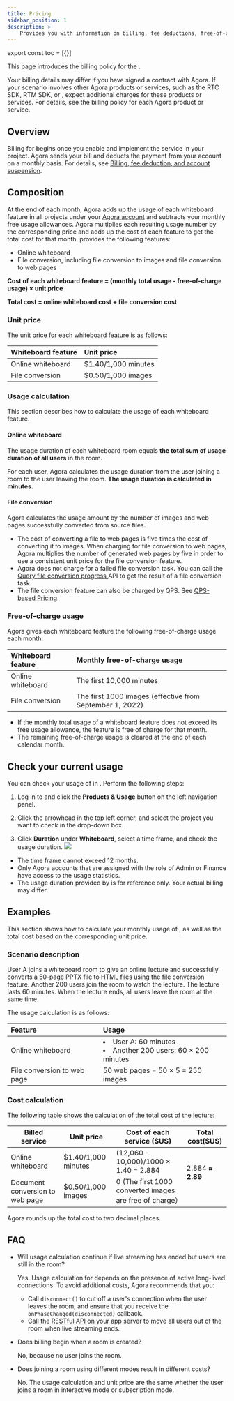 ```yaml
---
title: Pricing
sidebar_position: 1
description: >
    Provides you with information on billing, fee deductions, free-of-charge policy, and any suspension to your account based on the account type.
---
```



export const toc = [{}]

This page introduces the billing policy for the <Vg k="WHITE" />.

Your billing details may differ if you have signed a contract with Agora. If your scenario involves other Agora products or services, such as the RTC SDK, RTM SDK, or <Vg k="CREC" />, expect additional charges for these products or services. For details, see the billing policy for each Agora product or service.

## Overview


Billing for <Vg k="WHITE" /> begins once you enable and implement the service in your project. Agora sends your bill and deducts the payment from your account on a monthly basis. For details, see [Billing, fee deduction, and account suspension](/help/account-and-billing/billing_account). 

## Composition

At the end of each month, Agora adds up the usage of each whiteboard feature in all projects under your [Agora account](https://console.agora.io/) and subtracts your monthly free usage allowances. Agora multiplies each resulting usage number by the corresponding price and adds up the cost of each feature to get the total cost for that month.
<Vg k="WHITE" /> provides the following features:

- Online whiteboard
- File conversion, including file conversion to images and file conversion to web pages

**Cost of each whiteboard feature = (monthly total usage - free-of-charge usage) × unit price**

**Total cost = online whiteboard cost + file conversion cost**

### Unit price

The unit price for each whiteboard feature is as follows:

| Whiteboard feature   | Unit price          |
| :------------------- | :------------------ |
| Online whiteboard    | $1.40/1,000 minutes |
| File conversion      | $0.50/1,000 images  |

### Usage calculation

This section describes how to calculate the usage of each whiteboard feature.

#### Online whiteboard

The usage duration of each whiteboard room equals **the total sum of usage duration of all users** in the room.

For each user, Agora calculates the usage duration from the user joining a room to the user leaving the room. **The usage duration is calculated in minutes.**

#### File conversion

Agora calculates the usage amount by the number of images and web pages successfully converted from source files.

<div class="alert note"><ul><li>The cost of converting a file to web pages is five times the cost of converting it to images. When charging for file conversion to web pages, Agora multiplies the number of generated web pages by five in order to use a consistent unit price for the file conversion feature.</li><li>Agora does not charge for a failed file conversion task. You can call the <a href="../reference/whiteboard-api/file-conversion#query-the-progress-of-a-file-conversion-task">Query file conversion progress </a > API to get the result of a file conversion task.</li><li>The file conversion feature can also be charged by QPS. See  <a href="./qps-based-pricing">QPS-based Pricing</a >.</li></ul></div>

### Free-of-charge usage

Agora gives each whiteboard feature the following free-of-charge usage each month:

| Whiteboard feature   | Monthly free-of-charge usage |
| :------------------- | :--------------------------- |
| Online whiteboard    | The first 10,000 minutes     |
| File conversion      | The first 1000 images (effective from September 1, 2022)        |

<div class="alert note"><ul><li>If the monthly total usage of a whiteboard feature does not exceed its free usage allowance, the feature is free of charge for that month. </li><li>The remaining free-of-charge usage is cleared at the end of each calendar month.</li></ul></div>

## Check your current usage

You can check your usage of <Vg k="WHITE" /> in <Vg k="CONSOLE" />. Perform the following steps:

1. Log in to [<Vg k="CONSOLE" />](https://console.agora.io/) and click the **Products & Usage** button on the left navigation panel.

2. Click the arrowhead in the top left corner, and select the project you want to check in the drop-down box.

3. Click **Duration** under **Whiteboard**, select a time frame, and check the usage duration.
 ![](https://web-cdn.agora.io/docs-files/1620288770652)


- The time frame cannot exceed 12 months.
- Only Agora accounts that are assigned with the role of Admin or Finance have access to the usage statistics.
- The usage duration provided by <Vg k="CONSOLE" /> is for reference only. Your actual billing may differ.


## Examples

This section shows how to calculate your monthly usage of <Vg k="WHITE" />, as well as the total cost based on the corresponding unit price.

### Scenario description

User A joins a whiteboard room to give an online lecture and successfully converts a 50-page PPTX file to HTML files using the file conversion feature. Another 200 users join the room to watch the lecture. The lecture lasts 60 minutes. When the lecture ends, all users leave the room at the same time.

The usage calculation is as follows:


| Feature                         | Usage                                                              |
| :------------------------------ |:-------------------------------------------------------------------|
| Online whiteboard               | <li>User A: 60 minutes</li><li>Another 200 users: 60 × 200 minutes</li> |
| File conversion to web page | 50 web pages = 50 × 5 = 250 images                                 |

### Cost calculation

The following table shows the calculation of the total cost of the lecture:

<div><table><colgroup><col/><col/><col/><col/></colgroup><thead><tr><th><span class="td-span"><span class="md-plain">Billed service</span></span></th><th><span class="td-span"><span class="md-plain">Unit price </span></span></th><th><span class="td-span"><span class="md-plain">Cost of each service ($US)</span></span></th><th><span class="td-span"><span class="md-plain">Total cost($US)</span></span></th></tr></thead><tbody><tr><td class="confluenceTd"><span class="td-span"><span class="md-plain">Online whiteboard</span></span></td><td class="confluenceTd"><span class="td-span"><span class="md-plain">$1.40/1,000 minutes</span></span></td><td class="confluenceTd"><span class="td-span"><span class="md-plain">(12,060 - 10,000)/1000 × 1.40 = 2.884</span></span></td><td rowspan="3" class="confluenceTd"><span class="td-span"><span class="md-plain">2.884 </span><span><strong>≈ 2.89</strong></span></span><br/><br/></td></tr><tr><td class="confluenceTd"><span class="td-span"><span class="md-plain">Document conversion to web page</span></span></td><td class="confluenceTd"><span class="td-span"><span class="md-plain">$0.50/1,000 images</span></span></td><td class="confluenceTd">0 (The first 1000 converted images are free of charge）<span> </span></td></tr></tbody></table></div>

Agora rounds up the total cost to two decimal places.

## FAQ

- Will usage calculation continue if live streaming has ended but users are still in the room?

    Yes. Usage calculation for <Vg k="WHITE" /> depends on the presence of active long-lived connections. To avoid additional costs, Agora recommends that you:

    - Call `disconnect()` to cut off a user's connection when the user leaves the room, and ensure that you receive the `onPhaseChanged(disconnected)` callback.
    - Call the <a href="../reference/whiteboard-api/room-management#disable-a-room-patch"><Vg k="WHITE" /> RESTful API </a > on your app server to move all users out of the room when live streaming ends.


- Does billing begin when a room is created?

  No, because no user joins the room.

- Does joining a room using different modes result in different costs?

  No. The usage calculation and unit price are the same whether the user joins a room in interactive mode or subscription mode.



